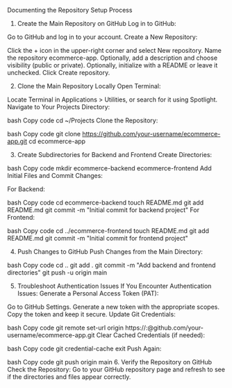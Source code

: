 Documenting the Repository Setup Process
1. Create the Main Repository on GitHub
Log in to GitHub:

Go to GitHub and log in to your account.
Create a New Repository:

Click the + icon in the upper-right corner and select New repository.
Name the repository ecommerce-app.
Optionally, add a description and choose visibility (public or private).
Optionally, initialize with a README or leave it unchecked.
Click Create repository.


2. Clone the Main Repository Locally
Open Terminal:

Locate Terminal in Applications > Utilities, or search for it using Spotlight.
Navigate to Your Projects Directory:

bash
Copy code
cd ~/Projects
Clone the Repository:

bash
Copy code
git clone https://github.com/your-username/ecommerce-app.git
cd ecommerce-app


3. Create Subdirectories for Backend and Frontend
Create Directories:

bash
Copy code
mkdir ecommerce-backend ecommerce-frontend
Add Initial Files and Commit Changes:

For Backend:

bash
Copy code
cd ecommerce-backend
touch README.md
git add README.md
git commit -m "Initial commit for backend project"
For Frontend:

bash
Copy code
cd ../ecommerce-frontend
touch README.md
git add README.md
git commit -m "Initial commit for frontend project"


4. Push Changes to GitHub
Push Changes from the Main Directory:

bash
Copy code
cd ..
git add .
git commit -m "Add backend and frontend directories"
git push -u origin main


5. Troubleshoot Authentication Issues
If You Encounter Authentication Issues:
Generate a Personal Access Token (PAT):

Go to GitHub Settings.
Generate a new token with the appropriate scopes.
Copy the token and keep it secure.
Update Git Credentials:

bash
Copy code
git remote set-url origin https://<username>:<personal-access-token>@github.com/your-username/ecommerce-app.git
Clear Cached Credentials (if needed):

bash
Copy code
git credential-cache exit
Push Again:

bash
Copy code
git push origin main
6. Verify the Repository on GitHub
Check the Repository:
Go to your GitHub repository page and refresh to see if the directories and files appear correctly.
